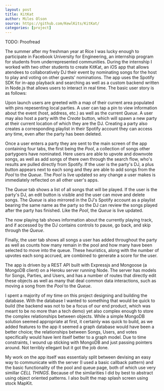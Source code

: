 ```yaml
---
layout: post
title: KitKat
author: Miles Olson
source: https://github.com/KewlKits/KitKat/
categories: [project]
---
```


TODO: Proofread

The summer after my freshman year at Rice I was lucky enough to participate in Facebook University for Engineering, an internship program for students from underrepresented communities.
During the internship I worked with two other students to create KitKat, an iOS app that allows atendees to collaboratively DJ their event by nominating songs for the host to play and voting on other guests' nominations.
The app uses the Spotify SDK for in-app playback and searching as well as a custom backend written in Node.js that allows users to interact in real time.
The basic user story is as follows:

Upon launch users are greeted with a map of their current area populated with pins repesenting local parties.
A user can tap a pin to view information about the event (host, address, etc.) as well as the current *Queue*.
A user may also host a party with the *Create* button, which will spawn a new party at their current location of which they are the DJ.
Creating a party also creates a corresponding playlist in their Spotify account they can access any time, even after the party has been deleted.

Once a user enters a party they are sent to the main screen of the app containing four tabs, the first being the _Pool_, a collection of songs other partygoers have nominated.
Here users are able to upvote and downvote songs, as well as add songs of there own through the search flow, who's results are pulled directly from Spotify.
If the user is the party's DJ, a plus button appears next to each song and they are able to add songs from the _Pool_ to the _Queue_.
The _Pool_ is live updated so any change a user makes is immediately reflected on all other user's apps.

The _Queue_ tab shows a list of all songs that will be played.
If the user is the party's DJ, an edit button is visible and the user can move and delete songs.
The _Queue_ is also mirrored in the DJ's Spotify account as a playlist bearing the same name as the party so the DJ can review the songs played after the party has finished.
Like the _Pool_, the _Queue_ is live updated.

The now playing tab shows information about the currently playing track, and if accessed by the DJ contains controls to pause, go back, and skip through the _Queue_.

Finally, the user tab shows all songs a user has added throughout the party as well as counts how many remain in the pool and how many have been selected to move into the queue.
These heuristics, along with the number of upvotes each song accrued, are combined to generate a score for the user.

The app is driven by a REST API built with Expressjs and Mongoose (a MongoDB client) on a Heroku server running Node.
The server has models for Songs, Parties, and Users, and has a number of routes that directly edit these objects as well as many that deal common data interactions, such as moving a song from the _Pool_ to the _Queue_.

I spent a majority of my time on this project designing and building the database.
With the database I wanted to something that would be quick to build (the backend was not to be a focus of our end product, which was meant to be no more than a tech demo) yet also complex enough to store the complex relationships between objects.
While a simple MongoDB solution seemed appropriate at first, it certainly was quick to build, as we added features to the app it seemed a graph database would have been a better choice; the relationships between Songs, Users, and votes specifically would have lent itself better to a graph model.
Due to time constraints, I wound up sticking with MongoDB and just passing pointers around.
Not terribly ellegant but it got the job done.

My work on the app itself was essentialy split between devising an easy way to communicate with the server (I used a basic callback pattern) and the basic functionality of the pool and queue page, both of which use very simillar _CELL THINGS_.
Because of the similarities I did by best to abstract using object oriented patterns.
I also built the map splash screen using stock MapKit.
